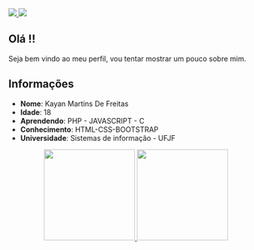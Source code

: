 <div>
    <a target='_blank' href="https://twitter.com/kayanmartins2">
        <img src="https://img.shields.io/badge/Twitter-1DA1F2?style=for-the-badge&logo=twitter&logoColor=white">
    </a>
    <a target='_blank' href="https://www.instagram.com/kayan_martins_/">
        <img src="https://img.shields.io/badge/Instagram-E4405F?style=for-the-badge&logo=instagram&logoColor=white">
    </a>
</div>

## Olá !!

Seja bem vindo ao meu perfil, vou tentar mostrar um pouco sobre mim.

## Informações
  
  * **Nome**: Kayan Martins De Freitas     
  * **Idade**: 18
  * **Aprendendo**: PHP - JAVASCRIPT - C
  * **Conhecimento**: HTML-CSS-BOOTSTRAP
  * **Universidade**: Sistemas de informação - UFJF

<div align="center">
  <a href="https://github.com/Kaymartins">
  <img height="180em" src="https://github-readme-stats.vercel.app/api?username=Kaymartins&show_icons=true&theme=dark&include_all_commits=true&count_private=true"/>
  <img height="180em" src="https://github-readme-stats.vercel.app/api/top-langs/?username=Kaymartins&layout=compact&langs_count=7&theme=dark"/>
</div>

